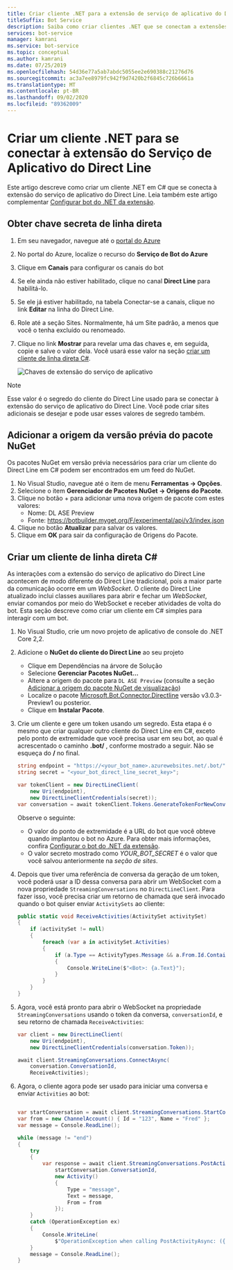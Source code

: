 ```yaml
---
title: Criar cliente .NET para a extensão de serviço de aplicativo do Direct Line
titleSuffix: Bot Service
description: Saiba como criar clientes .NET que se conectam a extensões do serviço de aplicativo Direct line. Veja como configurar clientes C# que se comunicam com bots por WebSockets.
services: bot-service
manager: kamrani
ms.service: bot-service
ms.topic: conceptual
ms.author: kamrani
ms.date: 07/25/2019
ms.openlocfilehash: 54d36e77a5ab7abdc5055ee2e690388c21276d76
ms.sourcegitcommit: ac3a7ee8979fc942f9d7420b2f6845c726b6661a
ms.translationtype: MT
ms.contentlocale: pt-BR
ms.lasthandoff: 09/02/2020
ms.locfileid: "89362009"
---
```

# <a name="create-net-client-to-connect-to-direct-line-app-service-extension"></a>Criar um cliente .NET para se conectar à extensão do Serviço de Aplicativo do Direct Line

Este artigo descreve como criar um cliente .NET em C# que se conecta à extensão do serviço de aplicativo do Direct Line.
Leia também este artigo complementar [Configurar bot do .NET da extensão](bot-service-channel-directline-extension-net-bot.md).

## <a name="get-direct-line-secret-key"></a>Obter chave secreta de linha direta

1. Em seu navegador, navegue até o [portal do Azure](https://portal.azure.com/)
1. No portal do Azure, localize o recurso do **Serviço de Bot do Azure**
1. Clique em **Canais** para configurar os canais do bot
1. Se ele ainda não estiver habilitado, clique no canal **Direct Line** para habilitá-lo.
1. Se ele já estiver habilitado, na tabela Conectar-se a canais, clique no link **Editar** na linha do Direct Line.
1. Role até a seção Sites. Normalmente, há um Site padrão, a menos que você o tenha excluído ou renomeado.
1. Clique no link **Mostrar** para revelar uma das chaves e, em seguida, copie e salve o valor dela. Você usará esse valor na seção [criar um cliente de linha direta C#](#create-a-c-direct-line-client).

    ![Chaves de extensão do serviço de aplicativo](./media/channels/direct-line-extension-extension-keys-net-client.png)

> [!NOTE]
> Esse valor é o segredo do cliente do Direct Line usado para se conectar à extensão do serviço de aplicativo do Direct Line. Você pode criar sites adicionais se desejar e pode usar esses valores de segredo também.

## <a name="add-the-preview-nuget-package-source"></a>Adicionar a origem da versão prévia do pacote NuGet

Os pacotes NuGet em versão prévia necessários para criar um cliente do Direct Line em C# podem ser encontrados em um feed do NuGet.

1. No Visual Studio, navegue até o item de menu **Ferramentas -> Opções**.
1. Selecione o item **Gerenciador de Pacotes NuGet -> Origens do Pacote**.
1. Clique no botão + para adicionar uma nova origem de pacote com estes valores:
    - Nome: DL ASE Preview
    - Fonte: https://botbuilder.myget.org/F/experimental/api/v3/index.json
1. Clique no botão **Atualizar** para salvar os valores.
1. Clique em **OK** para sair da configuração de Origens do Pacote.

## <a name="create-a-c-direct-line-client"></a>Criar um cliente de linha direta C#

As interações com a extensão do serviço de aplicativo do Direct Line acontecem de modo diferente do Direct Line tradicional, pois a maior parte da comunicação ocorre em um *WebSocket*. O cliente do Direct Line atualizado inclui classes auxiliares para abrir e fechar um *WebSocket*, enviar comandos por meio do WebSocket e receber atividades de volta do bot. Esta seção descreve como criar um cliente em C# simples para interagir com um bot.

1. No Visual Studio, crie um novo projeto de aplicativo de console do .NET Core 2,2.
1. Adicione o **NuGet do cliente do Direct Line** ao seu projeto
    - Clique em Dependências na árvore de Solução
    - Selecione **Gerenciar Pacotes NuGet...**
    - Altere a origem do pacote para `DL ASE Preview` (consulte a seção [Adicionar a origem do pacote NuGet de visualização](#add-the-preview-nuget-package-source))
    - Localize o pacote [Microsoft.Bot.Connector.Directline](https://www.nuget.org/packages/Microsoft.Bot.Connector.DirectLine/3.0.3-Preview1) versão v3.0.3-Preview1 ou posterior.
    - Clique em **Instalar Pacote**.
1. Crie um cliente e gere um token usando um segredo. Esta etapa é o mesmo que criar qualquer outro cliente do Direct Line em C#, exceto pelo ponto de extremidade que você precisa usar em seu bot, ao qual é acrescentado o caminho **.bot/** , conforme mostrado a seguir. Não se esqueça do **/** no final.

    ```csharp
    string endpoint = "https://<your_bot_name>.azurewebsites.net/.bot/";
    string secret = "<your_bot_direct_line_secret_key>";

    var tokenClient = new DirectLineClient(
        new Uri(endpoint),
        new DirectLineClientCredentials(secret));
    var conversation = await tokenClient.Tokens.GenerateTokenForNewConversationAsync();
    ```

    Observe o seguinte:
    - O valor do ponto de extremidade é a URL do bot que você obteve quando implantou o bot no Azure.  Para obter mais informações, confira [Configurar o bot do .NET da extensão](bot-service-channel-directline-extension-net-bot.md).
    - O valor secreto mostrado como *YOUR_BOT_SECRET* é o valor que você salvou anteriormente na *seção de sites*.

1. Depois que tiver uma referência de conversa da geração de um token, você poderá usar a ID dessa conversa para abrir um WebSocket com a nova propriedade `StreamingConversations` no `DirectLineClient`. Para fazer isso, você precisa criar um retorno de chamada que será invocado quando o bot quiser enviar `ActivitySets` ao cliente:

    ```csharp
    public static void ReceiveActivities(ActivitySet activitySet)
    {
        if (activitySet != null)
        {
            foreach (var a in activitySet.Activities)
            {
                if (a.Type == ActivityTypes.Message && a.From.Id.Contains("bot"))
                {
                    Console.WriteLine($"<Bot>: {a.Text}");
                }
            }
        }
    }
    ```

1. Agora, você está pronto para abrir o WebSocket na propriedade `StreamingConversations` usando o token da conversa, `conversationId`, e seu retorno de chamada `ReceiveActivities`:

    ```csharp
    var client = new DirectLineClient(
        new Uri(endpoint),
        new DirectLineClientCredentials(conversation.Token));

    await client.StreamingConversations.ConnectAsync(
        conversation.ConversationId,
        ReceiveActivities);
    ```

1. Agora, o cliente agora pode ser usado para iniciar uma conversa e enviar `Activities` ao bot:

    ```csharp

    var startConversation = await client.StreamingConversations.StartConversationAsync();
    var from = new ChannelAccount() { Id = "123", Name = "Fred" };
    var message = Console.ReadLine();

    while (message != "end")
    {
        try
        {
            var response = await client.StreamingConversations.PostActivityAsync(
                startConversation.ConversationId,
                new Activity()
                {
                    Type = "message",
                    Text = message,
                    From = from
                });
        }
        catch (OperationException ex)
        {
            Console.WriteLine(
                $"OperationException when calling PostActivityAsync: ({ex.StatusCode})");
        }
        message = Console.ReadLine();
    }
    ```
